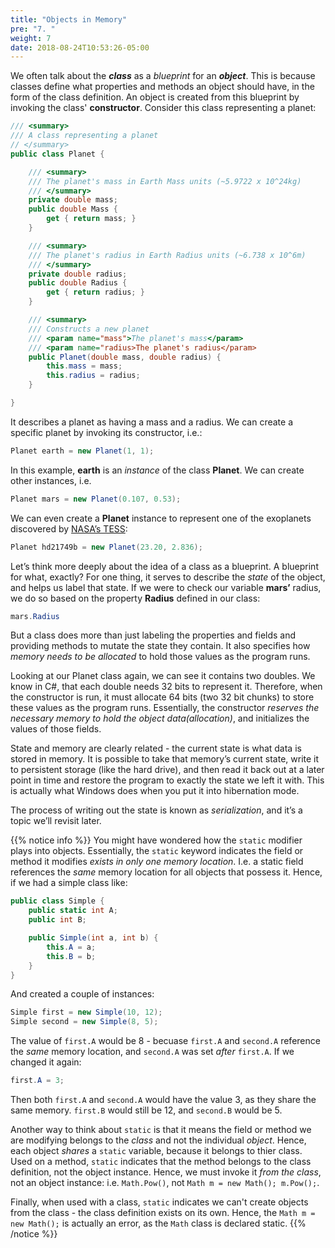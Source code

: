 ```yaml
---
title: "Objects in Memory"
pre: "7. "
weight: 7
date: 2018-08-24T10:53:26-05:00
---
```


We often talk about the **_class_** as a *blueprint* for an **_object_**.  This is because classes define what properties and methods an object should have, in the form of the class definition.  An object is created from this blueprint by invoking the class' **constructor**. Consider this class representing a planet:

```csharp
/// <summary>
/// A class representing a planet
// </summary>
public class Planet {

    /// <summary>
    /// The planet's mass in Earth Mass units (~5.9722 x 10^24kg)
    /// </summary>
    private double mass;
    public double Mass {
        get { return mass; }
    }

    /// <summary>
    /// The planet's radius in Earth Radius units (~6.738 x 10^6m)
    /// </summary>
    private double radius;
    public double Radius {
        get { return radius; }
    }

    /// <summary>
    /// Constructs a new planet
    /// <param name="mass">The planet's mass</param>
    /// <param name="radius>The planet's radius</param>
    public Planet(double mass, double radius) {
        this.mass = mass;
        this.radius = radius;
    }

}
```

It describes a planet as having a mass and a radius.  We can create a specific planet by invoking its constructor, i.e.:

```csharp
Planet earth = new Planet(1, 1);
```

In this example, **earth** is an *instance* of the class **Planet**.  We can create other instances, i.e.

```csharp
Planet mars = new Planet(0.107, 0.53);
```

We can even create a **Planet** instance to represent one of the exoplanets discovered by [NASA’s TESS](https://www.nasa.gov/tess-transiting-exoplanet-survey-satellite "Testing Extoplanet Survey Satelite"):

```csharp
Planet hd21749b = new Planet(23.20, 2.836);
```

Let’s think more deeply about the idea of a class as a blueprint.  A blueprint for what, exactly?  For one thing, it serves to describe the *state* of the object, and helps us label that state.  If we were to check our variable **mars’** radius, we do so based on the property **Radius** defined in our class:

```csharp
mars.Radius
```

But a class does more than just labeling the properties and fields and providing methods to mutate the state they contain.  It also specifies how *memory needs to be allocated* to hold those values as the program runs.

Looking at our Planet class again, we can see it contains two doubles.  We know in C#, that each double needs 32 bits to represent it.  Therefore, when the constructor is run, it must allocate 64 bits (two 32 bit chunks) to store these values as the program runs. Essentially, the constructor _reserves the necessary memory to hold the object data(allocation)_, and initializes the values of those fields.

State and memory are clearly related - the current state is what data is stored in memory.  It is possible to take that memory’s current state, write it to persistent storage (like the hard drive), and then read it back out at a later point in time and restore the program to exactly the state we left it with.  This is actually what Windows does when you put it into hibernation mode.

The process of writing out the state is known as *serialization*, and it’s a topic we’ll revisit later.

{{% notice info %}}
You might have wondered how the `static` modifier plays into objects.  Essentially, the `static` keyword indicates the field or method it modifies _exists in only one memory location_.  I.e. a static field references the _same_ memory location for all objects that possess it.  Hence, if we had a simple class like:

```csharp
public class Simple {
    public static int A;
    public int B;

    public Simple(int a, int b) {
        this.A = a;
        this.B = b;
    }
}
```

And created a couple of instances:

```csharp 
Simple first = new Simple(10, 12);
Simple second = new Simple(8, 5);
```

The value of `first.A` would be 8 - becuase `first.A` and `second.A` reference the _same_ memory location, and `second.A` was set _after_ `first.A`.  If we changed it again:

```csharp
first.A = 3;
```

Then both `first.A` and `second.A` would have the value 3, as they share the same memory.  `first.B` would still be 12, and `second.B` would be 5.

Another way to think about `static` is that it means the field or method we are modifying belongs to the _class_ and not the individual _object_.  Hence, each object _shares_ a `static` variable, because it belongs to thier class.  Used on a method, `static` indicates that the method belongs to the class definition, not the object instance.  Hence, we must invoke it _from the class_, not an object instance: i.e. `Math.Pow()`, not `Math m = new Math(); m.Pow();`.  

Finally, when used with a class, `static` indicates we can't create objects from the class - the class definition exists on its own.  Hence, the `Math m = new Math();`  is actually an error, as the `Math` class is declared static.
{{% /notice %}}